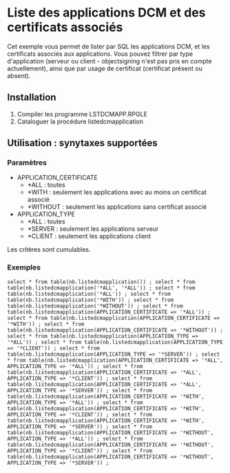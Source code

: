 # Liste des applications DCM et des certificats associés

Cet exemple vous permet de lister par SQL les applications DCM, et les certificats associés aux applications.
Vous pouvez filtrer par type d'application (serveur ou client - objectsigning n'est pas pris en compte actuellement), ainsi que par usage de certificat (certificat présent ou absent).

## Installation

1. Compiler les programme LSTDCMAPP.RPGLE
2. Cataloguer la procédure listedcmapplication

## Utilisation : synytaxes supportées

### Paramètres
- APPLICATION_CERTIFICATE 
    - *ALL : toutes
    - *WITH : seulement les applications avec au moins un certificat associé
    - *WITHOUT : seulement les applications sans certificat associé
- APPLICATION_TYPE
    - *ALL : toutes
    - *SERVER : seulement les applications serveur
    - *CLIENT : seulement les applications client

Les critères sont cumulables.


### Exemples
`
select * from table(nb.listedcmapplication()) ;
select * from table(nb.listedcmapplication('*ALL', '*ALL')) ;
select * from table(nb.listedcmapplication('*ALL')) ;
select * from table(nb.listedcmapplication('*WITH')) ;
select * from table(nb.listedcmapplication('*WITHOUT')) ;
select * from table(nb.listedcmapplication(APPLICATION_CERTIFICATE => '*ALL')) ;
select * from table(nb.listedcmapplication(APPLICATION_CERTIFICATE => '*WITH')) ;
select * from table(nb.listedcmapplication(APPLICATION_CERTIFICATE => '*WITHOUT')) ;
select * from table(nb.listedcmapplication(APPLICATION_TYPE => '*ALL')) ;
select * from table(nb.listedcmapplication(APPLICATION_TYPE => '*CLIENT')) ;
select * from table(nb.listedcmapplication(APPLICATION_TYPE => '*SERVER')) ;
select * from table(nb.listedcmapplication(APPLICATION_CERTIFICATE => '*ALL', APPLICATION_TYPE => '*ALL')) ;
select * from table(nb.listedcmapplication(APPLICATION_CERTIFICATE => '*ALL', APPLICATION_TYPE => '*CLIENT')) ;
select * from table(nb.listedcmapplication(APPLICATION_CERTIFICATE => '*ALL', APPLICATION_TYPE => '*SERVER')) ;
select * from table(nb.listedcmapplication(APPLICATION_CERTIFICATE => '*WITH', APPLICATION_TYPE => '*ALL')) ;
select * from table(nb.listedcmapplication(APPLICATION_CERTIFICATE => '*WITH', APPLICATION_TYPE => '*CLIENT')) ;
select * from table(nb.listedcmapplication(APPLICATION_CERTIFICATE => '*WITH', APPLICATION_TYPE => '*SERVER')) ;
select * from table(nb.listedcmapplication(APPLICATION_CERTIFICATE => '*WITHOUT', APPLICATION_TYPE => '*ALL')) ;
select * from table(nb.listedcmapplication(APPLICATION_CERTIFICATE => '*WITHOUT', APPLICATION_TYPE => '*CLIENT')) ;
select * from table(nb.listedcmapplication(APPLICATION_CERTIFICATE => '*WITHOUT', APPLICATION_TYPE => '*SERVER')) ;
`
